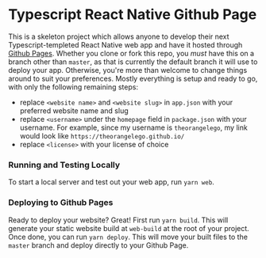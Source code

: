 # Typescript React Native Github Page

This is a skeleton project which allows anyone to develop their next Typescript-templeted React Native web app and have
it hosted through [Github Pages](https://pages.github.com). Whether you clone or fork this repo, you *must* have this
on a branch other than `master`, as that is currently the default branch it will use to deploy your app. Otherwise,
you're more than welcome to change things around to suit your preferences. Mostly everything is setup and ready to go,
with only the following remaining steps:

* replace `<website name>` and `<website slug>` in `app.json` with your preferred website name and slug
* replace `<username>` under the `homepage` field in `package.json` with your username. For example, since my username
is `theorangelego`, my link would look like `https://theorangelego.github.io/`
* replace `<license>` with your license of choice

### Running and Testing Locally

To start a local server and test out your web app, run `yarn web`.

### Deploying to Github Pages

Ready to deploy your website? Great! First run `yarn build`. This will generate your static website build at `web-build`
at the root of your project. Once done, you can run `yarn deploy`. This will move your built files to the `master`
branch and deploy directly to your Github Page.
